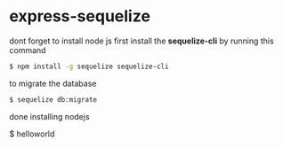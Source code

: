 # express-sequelize
dont forget to install node js
first install the **sequelize-cli** by running this command
``` bash
$ npm install -g sequelize sequelize-cli
```
to migrate the database
``` bash
$ sequelize db:migrate
```
done installing nodejs

$ helloworld
